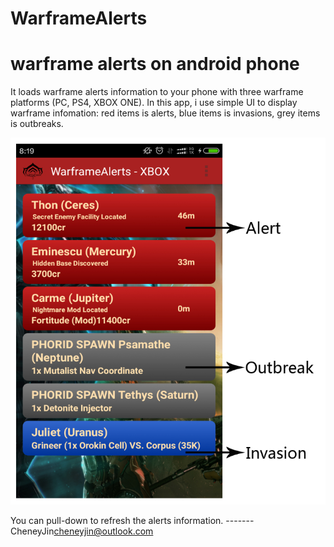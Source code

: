 # WarframeAlerts
# warframe alerts on android phone

It loads warframe alerts information to your phone with three warframe platforms (PC, PS4, XBOX ONE).
In this app, i use simple UI to display warframe infomation:
  red items is alerts,
  blue items is invasions,
  grey items is outbreaks.


![screenshot](./Screenshot_persional.cheneyjin.warframealerts.jpg)


You can pull-down to refresh the alerts information.
                                                                      -------CheneyJin<cheneyjin@outlook.com>
